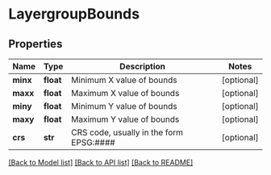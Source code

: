 # LayergroupBounds

## Properties
Name | Type | Description | Notes
------------ | ------------- | ------------- | -------------
**minx** | **float** | Minimum X value of bounds | [optional] 
**maxx** | **float** | Maximum X value of bounds | [optional] 
**miny** | **float** | Minimum Y value of bounds | [optional] 
**maxy** | **float** | Maximum Y value of bounds | [optional] 
**crs** | **str** | CRS code, usually in the form EPSG:#### | [optional] 

[[Back to Model list]](../README.md#documentation-for-models) [[Back to API list]](../README.md#documentation-for-api-endpoints) [[Back to README]](../README.md)


